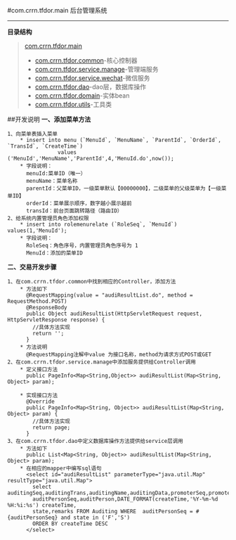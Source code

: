 #com.crrn.tfdor.main 后台管理系统
****
**目录结构**
>[com.crrn.tfdor.main][main_url]
>
> * [com.crrn.tfdor.common][common_url]-核心控制器
> * [com.crrn.tfdor.service.manage][manage_url]-管理端服务
> * [com.crrn.tfdor.service.wechat][wechat_url]-微信服务
> * [com.crrn.tfdor.dao][dao_url]-dao层，数据库操作
> * [com.crrn.tfdor.domain][domain_url]-实体bean
> * [com.crrn.tfdor.utils][utils_url]-工具类


[main_url]: https://https://github.com/Milk-Bread/tfdor/tree/master/com.crrn.tfdor.main
[common_url]: https://https://github.com/Milk-Bread/tfdor/tree/master/com.crrn.tfdor.main/com.crrn.tfdor.common
[manage_url]: https://github.com/Milk-Bread/tfdor/tree/master/com.crrn.tfdor.main/com.crrn.tfdor.service.manage
[wechat_url]: https://github.com/Milk-Bread/tfdor/tree/master/com.crrn.tfdor.main/com.crrn.tfdor.service.wechat
[dao_url]: https://github.com/Milk-Bread/tfdor/tree/master/com.crrn.tfdor.main/com.crrn.tfdor.dao
[domain_url]: https://github.com/Milk-Bread/tfdor/tree/master/com.crrn.tfdor.main/com.crrn.tfdor.domain
[utils_url]: https://github.com/Milk-Bread/tfdor/tree/master/com.crrn.tfdor.main/com.crrn.tfdor.utils




##开发说明
**一、添加菜单方法**

```
1、向菜单表插入菜单
	* insert into menu (`MenuId`, `MenuName`, `ParentId`, `OrderId`, `TransId`, `CreateTime`) 
	         	values ('MenuId','MenuName','ParentId',4,'MenuId.do',now());
	* 字段说明：
	  menuId:菜单ID（唯一）
	  menuName：菜单名称
	  parentId：父菜单ID，一级菜单默认【00000000】，二级菜单的父级菜单为【一级菜单ID】
	  orderId：菜单展示顺序，数字越小展示越前
	  transId：前台页面跳转路径（路由ID）
2、给系统内置管理员角色添加权限
	* insert into rolemenurelate (`RoleSeq`, `MenuId`) values(1,'MenuId');
	* 字段说明：
	  RoleSeq：角色序号，内置管理员角色序号为 1
	  MenuId：添加的菜单ID
```

**二、交易开发步骤**

```
1、在com.crrn.tfdor.common中找到相应的Controller，添加方法
	* 方法如下
	  @RequestMapping(value = "audiResultList.do", method = RequestMethod.POST)
	  @ResponseBody
	  public Object audiResultList(HttpServletRequest request, HttpServletResponse response) {
        //具体方法实现
        return '';
      }
	* 方法说明
	  @RequestMapping注解中value 为接口名称，method为请求方式POST或GET
2、在com.crrn.tfdor.service.manage中添加服务提供给Controller调用
	* 定义接口方法
	  public PageInfo<Map<String,Object>> audiResultList(Map<String, Object> param);
    
	* 实现接口方法
	  @Override
	  public PageInfo<Map<String, Object>> audiResultList(Map<String, Object> param) {
        //具体方法实现
        return page;
	  }
3、在com.crrn.tfdor.dao中定义数据库操作方法提供给service层调用
	* 方法如下
	  public List<Map<String, Object>> audiResultList(Map<String, Object> param);
	* 在相应的mapper中编写sql语句
	  <select id="audiResultList" parameterType="java.util.Map" resultType="java.util.Map">
        select auditingSeq,auditingTrans,auditingName,auditingData,promoterSeq,promoter,
        auditPersonSeq,auditPerson,DATE_FORMAT(createTime,'%Y-%m-%d %H:%i:%s') createTime,
        state,remarks FROM Auditing WHERE  auditPersonSeq = #{auditPersonSeq} and state in ('F','S')
        ORDER BY createTime DESC
      </select>
```